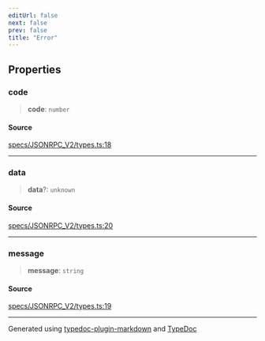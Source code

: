 ```yaml
---
editUrl: false
next: false
prev: false
title: "Error"
---
```


## Properties

### code

> **code**: `number`

#### Source

[specs/JSONRPC\_V2/types.ts:18](https://github.com/dmdin/chord/blob/3033a5a/src/specs/JSONRPC_V2/types.ts#L18)

***

### data

> **data**?: `unknown`

#### Source

[specs/JSONRPC\_V2/types.ts:20](https://github.com/dmdin/chord/blob/3033a5a/src/specs/JSONRPC_V2/types.ts#L20)

***

### message

> **message**: `string`

#### Source

[specs/JSONRPC\_V2/types.ts:19](https://github.com/dmdin/chord/blob/3033a5a/src/specs/JSONRPC_V2/types.ts#L19)

***

Generated using [typedoc-plugin-markdown](https://www.npmjs.com/package/typedoc-plugin-markdown) and [TypeDoc](https://typedoc.org/)
